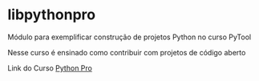 # libpythonpro

Módulo para exemplificar construção de projetos Python no curso PyTool

Nesse curso é ensinado como contribuir com projetos de código aberto

Link do Curso [Python Pro](https://www.python.pro.br/) 